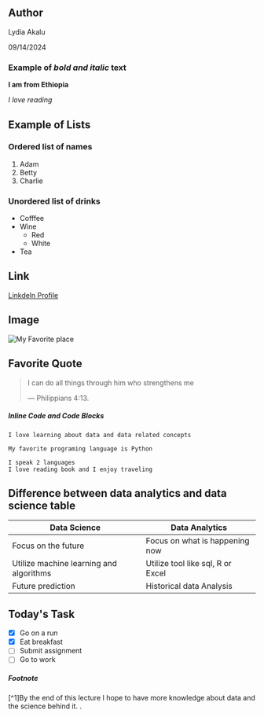 ## Author 

Lydia Akalu

09/14/2024
### Example of ***bold and italic*** text
**I am from Ethiopia**

*I love reading*
## Example of Lists
### Ordered list of names
 1. Adam 
 2. Betty
 3. Charlie
### Unordered list of drinks
- Cofffee
- Wine
  - Red
  - White
- Tea
## Link
[Linkdeln Profile](https://www.linkedin.com/in/lydia-akalu-1274b5260)
## Image
![My Favorite place]()
## Favorite Quote
> I can do all things through him who strengthens me
>
> — Philippians 4:13.
##### Inline Code and Code Blocks

`I love learning about data and data related concepts`

`My favorite programing language is Python`

```
I speak 2 languages 
I love reading book and I enjoy traveling
```
## Difference between data analytics and data science table
| Data Science | Data Analytics|
|----------|----------|
| Focus on the future | Focus on what is happening now |
| Utilize machine learning and algorithms | Utilize tool like sql, R or Excel |
| Future prediction | Historical data Analysis |

## Today's Task
- [x] Go on a run
- [x] Eat breakfast
- [ ] Submit assignment 
- [ ] Go to work

##### Footnote

[^1]By the end of this lecture I hope to have more knowledge about data and the science behind it. .
